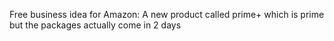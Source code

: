 Free business idea for Amazon: A new product called prime+ which is prime but the packages actually come in 2 days

